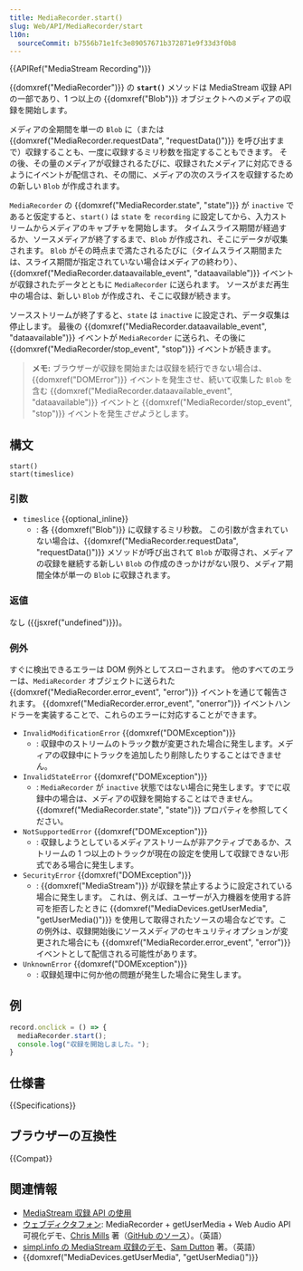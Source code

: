 ```yaml
---
title: MediaRecorder.start()
slug: Web/API/MediaRecorder/start
l10n:
  sourceCommit: b7556b71e1fc3e89057671b372871e9f33d3f0b8
---
```


{{APIRef("MediaStream Recording")}}

{{domxref("MediaRecorder")}} の **`start()`** メソッドは MediaStream 収録 API の一部であり、1 つ以上の {{domxref("Blob")}} オブジェクトへのメディアの収録を開始します。

メディアの全期間を単一の `Blob` に（または {{domxref("MediaRecorder.requestData", "requestData()")}} を呼び出すまで）収録することも、一度に収録するミリ秒数を指定することもできます。 その後、その量のメディアが収録されるたびに、収録されたメディアに対応できるようにイベントが配信され、その間に、メディアの次のスライスを収録するための新しい `Blob` が作成されます。

`MediaRecorder` の {{domxref("MediaRecorder.state", "state")}} が `inactive` であると仮定すると、`start()` は `state` を `recording` に設定してから、入力ストリームからメディアのキャプチャを開始します。 タイムスライス期間が経過するか、ソースメディアが終了するまで、`Blob` が作成され、そこにデータが収集されます。 `Blob` がその時点まで満たされるたびに（タイムスライス期間または、スライス期間が指定されていない場合はメディアの終わり）、{{domxref("MediaRecorder.dataavailable_event", "dataavailable")}} イベントが収録されたデータとともに `MediaRecorder` に送られます。 ソースがまだ再生中の場合は、新しい `Blob` が作成され、そこに収録が続きます。

ソースストリームが終了すると、`state` は `inactive` に設定され、データ収集は停止します。 最後の {{domxref("MediaRecorder.dataavailable_event", "dataavailable")}} イベントが `MediaRecorder` に送られ、その後に {{domxref("MediaRecorder/stop_event", "stop")}} イベントが続きます。

> **メモ:** ブラウザーが収録を開始または収録を続行できない場合は、{{domxref("DOMError")}} イベントを発生させ、続いて収集した `Blob` を含む {{domxref("MediaRecorder.dataavailable_event", "dataavailable")}} イベントと {{domxref("MediaRecorder/stop_event", "stop")}} イベントを発生*させよう*とします。

## 構文

```js-nolint
start()
start(timeslice)
```

### 引数

- `timeslice` {{optional_inline}}
  - : 各 {{domxref("Blob")}} に収録するミリ秒数。 この引数が含まれていない場合は、{{domxref("MediaRecorder.requestData", "requestData()")}} メソッドが呼び出されて `Blob` が取得され、メディアの収録を継続する新しい `Blob` の作成のきっかけがない限り、メディア期間全体が単一の `Blob` に収録されます。

### 返値

なし ({{jsxref("undefined")}})。

### 例外

すぐに検出できるエラーは DOM 例外としてスローされます。 他のすべてのエラーは、`MediaRecorder` オブジェクトに送られた {{domxref("MediaRecorder.error_event", "error")}} イベントを通じて報告されます。 {{domxref("MediaRecorder.error_event", "onerror")}} イベントハンドラーを実装することで、これらのエラーに対応することができます。

- `InvalidModificationError` {{domxref("DOMException")}}
  - : 収録中のストリームのトラック数が変更された場合に発生します。メディアの収録中にトラックを追加したり削除したりすることはできません。
- `InvalidStateError` {{domxref("DOMException")}}
  - : `MediaRecorder` が `inactive` 状態ではない場合に発生します。すでに収録中の場合は、メディアの収録を開始することはできません。 {{domxref("MediaRecorder.state", "state")}} プロパティを参照してください。
- `NotSupportedError` {{domxref("DOMException")}}
  - : 収録しようとしているメディアストリームが非アクティブであるか、ストリームの 1 つ以上のトラックが現在の設定を使用して収録できない形式である場合に発生します。
- `SecurityError` {{domxref("DOMException")}}
  - : {{domxref("MediaStream")}} が収録を禁止するように設定されている場合に発生します。 これは、例えば、ユーザーが入力機器を使用する許可を拒否したときに {{domxref("MediaDevices.getUserMedia", "getUserMedia()")}} を使用して取得されたソースの場合などです。この例外は、収録開始後にソースメディアのセキュリティオプションが変更された場合にも {{domxref("MediaRecorder.error_event", "error")}} イベントとして配信される可能性があります。
- `UnknownError` {{domxref("DOMException")}}
  - : 収録処理中に何か他の問題が発生した場合に発生します。

## 例

```js
record.onclick = () => {
  mediaRecorder.start();
  console.log("収録を開始しました。");
}
```

## 仕様書

{{Specifications}}

## ブラウザーの互換性

{{Compat}}

## 関連情報

- [MediaStream 収録 API の使用](/ja/docs/Web/API/MediaStream_Recording_API/Using_the_MediaStream_Recording_API)
- [ウェブディクタフォン](https://mdn.github.io/dom-examples/media/web-dictaphone/): MediaRecorder + getUserMedia + Web Audio API 可視化デモ、[Chris Mills](https://twitter.com/chrisdavidmills) 著（[GitHub のソース](https://github.com/mdn/dom-examples/tree/main/media/web-dictaphone/)）。（英語）
- [simpl.info の MediaStream 収録のデモ](https://simpl.info/mediarecorder/)、[Sam Dutton](https://twitter.com/sw12) 著。（英語）
- {{domxref("MediaDevices.getUserMedia", "getUserMedia()")}}
